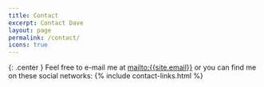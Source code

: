 ```yaml
---
title: Contact
excerpt: Contact Dave
layout: page
permalink: /contact/
icons: true
---
```


{: .center }
Feel free to e-mail me at <mailto:{{site.email}}> or you can find me on these social networks:
{% include contact-links.html %}
